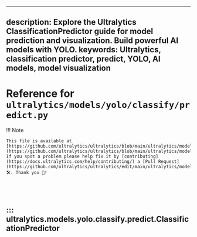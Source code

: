 ______________________________________________________________________

## description: Explore the Ultralytics ClassificationPredictor guide for model prediction and visualization. Build powerful AI models with YOLO. keywords: Ultralytics, classification predictor, predict, YOLO, AI models, model visualization

# Reference for `ultralytics/models/yolo/classify/predict.py`

!!! Note

```
This file is available at [https://github.com/ultralytics/ultralytics/blob/main/ultralytics/models/yolo/classify/predict.py](https://github.com/ultralytics/ultralytics/blob/main/ultralytics/models/yolo/classify/predict.py). If you spot a problem please help fix it by [contributing](https://docs.ultralytics.com/help/contributing/) a [Pull Request](https://github.com/ultralytics/ultralytics/edit/main/ultralytics/models/yolo/classify/predict.py) 🛠️. Thank you 🙏!
```

<br><br>

## ::: ultralytics.models.yolo.classify.predict.ClassificationPredictor

<br><br>
